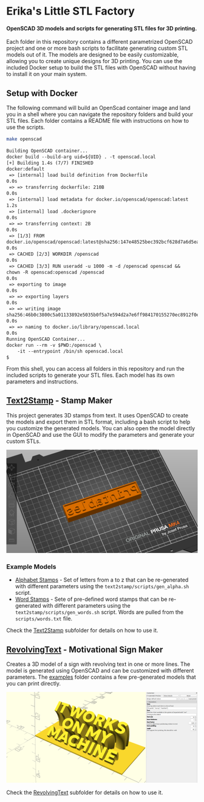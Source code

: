 # Erika's Little STL Factory
#### OpenSCAD 3D models and scripts for generating STL files for 3D printing.

Each folder in this repository contains a different parametrized OpenSCAD project and one or more bash scripts to facilitate generating custom STL models out of it. The models are designed to be easily customizable, allowing you to create unique designs for 3D printing. You can use the included Docker setup to build the STL files with OpenSCAD without having to install it on your main system.

## Setup with Docker
The following command will build an OpenScad container image and land you in a shell where you can navigate the repository folders and build your STL files. Each folder contains a README file with instructions on how to use the scripts.

```bash
make openscad
```
```shell
Building OpenSCAD container...
docker build --build-arg uid=${UID} . -t openscad.local
[+] Building 1.4s (7/7) FINISHED                                                                                                   docker:default
 => [internal] load build definition from Dockerfile                                                                                         0.0s
 => => transferring dockerfile: 210B                                                                                                         0.0s
 => [internal] load metadata for docker.io/openscad/openscad:latest                                                                          1.2s
 => [internal] load .dockerignore                                                                                                            0.0s
 => => transferring context: 2B                                                                                                              0.0s
 => [1/3] FROM docker.io/openscad/openscad:latest@sha256:147e48525bec392bcf628d7a6d5ea4ccac71b16251952328f86e1061cbf47c37                    0.0s
 => CACHED [2/3] WORKDIR /openscad                                                                                                           0.0s
 => CACHED [3/3] RUN useradd -u 1000 -m -d /openscad openscad &&     chown -R openscad:openscad /openscad                                    0.0s
 => exporting to image                                                                                                                       0.0s
 => => exporting layers                                                                                                                      0.0s
 => => writing image sha256:46b0c3800c5a01133892e5035b0f5a7e594d2a7e6ff984170155270ec8912f0e                                                 0.0s
 => => naming to docker.io/library/openscad.local                                                                                            0.0s
Running OpenSCAD Container...
docker run --rm -v $PWD:/openscad \
	-it --entrypoint /bin/sh openscad.local
$ 

```

From this shell, you can access all folders in this repository and run the included scripts to generate your STL files. Each model has its own parameters and instructions.

## [Text2Stamp](text2stamp/README.md) - Stamp Maker
This project generates 3D stamps from text. It uses OpenSCAD to create the models and export them in STL format, including a bash script to help you customize the generated models. You can also open the model directly in OpenSCAD and use the GUI to modify the parameters and generate your custom STLs.

![Screenshot of PrusaSlicer showing generated stamp example](text2stamp/examples/printables.png)

### Example Models

- [Alphabet Stamps](text2stamp/examples/alphabet) - Set of letters from a to z that can be re-generated with different parameters using the `text2stamp/scripts/gen_alpha.sh` script.
- [Word Stamps](text2stamp/examples/words) - Sete of pre-defined word stamps that can be re-generated with different parameters using the `text2stamp/scripts/gen_words.sh` script. Words are pulled from the `scripts/words.txt` file.

Check the [Text2Stamp](text2stamp/README.md) subfolder for details on how to use it.

## [RevolvingText](revolvingtext/README.md) - Motivational Sign Maker
Creates a 3D model of a sign with revolving text in one or more lines. The model is generated using OpenSCAD and can be customized with different parameters. The [examples](revolvingtext/examples) folder contains a few pre-generated models that you can print directly.

![Screenshot of OpenSCAD showing custom model](revolvingtext/examples/works-on-my-machine.png)


Check the [RevolvingText](revolvingtext/README.md) subfolder for details on how to use it.
